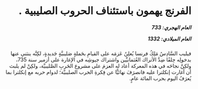<h1 dir="rtl">الفرنج يهمون باستئناف الحروب الصليبية .</h1>

<h5 dir="rtl">العام الهجري:  733

العام الميلادي: 1332

</h5>

<p dir="rtl">فيليب السَّادِسُ مَلِكُ فرنسا يُعلِنُ عَزمَه على القيامِ بحَملةٍ صَليبيَّةٍ جَديدةٍ، لكِنَّه ينثني عنها بدخولِه حِلفًا ضِدَّ الأتراك العُثمانيِّين واشتراك جيوشِه في الإغارة على أزمير سنة 735، ولكِنَّ نجاحَه في هذه المعركة أعاد له العزمَ على مشروع الحَربِ الصَّليبيَّة، ولكِنْ لم يلبث أن أغارت إنكلترا عليه فانصرَفَ نهائيًّا عن فِكرةِ الحرب الصليبيَّة؛ لدوام حربه مع إنكلترا بما يُعرَفُ اليوم بحرب المائة عامٍ.</p></br>
